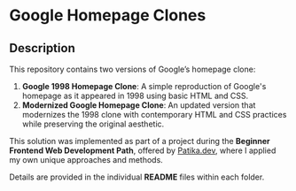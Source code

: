 # Google Homepage Clones

## Description

This repository contains two versions of Google’s homepage clone:

1. **Google 1998 Homepage Clone**: A simple reproduction of Google's homepage as it appeared in 1998 using basic HTML and CSS.
2. **Modernized Google Homepage Clone**: An updated version that modernizes the 1998 clone with contemporary HTML and CSS practices while preserving the original aesthetic.

This solution was implemented as part of a project during the **Beginner Frontend Web Development Path**, offered by [Patika.dev](https://www.patika.dev/), where I applied my own unique approaches and methods.

Details are provided in the individual **README** files within each folder.
